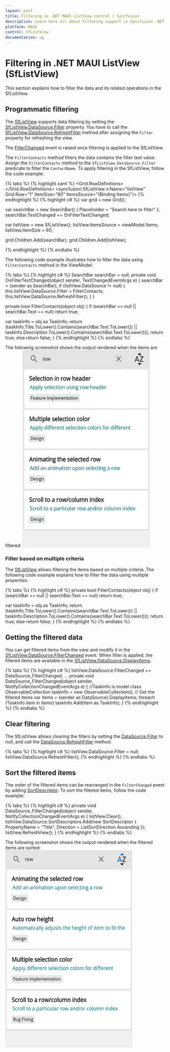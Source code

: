 ```yaml
---
layout: post
title: Filtering in .NET MAUI ListView control | Syncfusion
description: Learn here all about Filtering support in Syncfusion .NET MAUI ListView (SfListView) control and more.
platform: MAUI
control: SfListView
documentation: ug
---
```


# Filtering in .NET MAUI ListView (SfListView)

This section explains how to filter the data and its related operations in the SfListView.

## Programmatic filtering

The [SfListView](https://help.syncfusion.com/cr/maui/Syncfusion.Maui.ListView.SfListView.html) supports data filtering by setting the [SfListView.DataSource.Filter](https://help.syncfusion.com/cr/maui/Syncfusion.DataSource.DataSource.html#Syncfusion_DataSource_DataSource_Filter) property. You have to call the [SfListView.DataSource.RefreshFilter](https://help.syncfusion.com/cr/maui/Syncfusion.DataSource.DataSource.html#Syncfusion_DataSource_DataSource_RefreshFilter) method after assigning the `Filter` property for refreshing the view.

The [FilterChanged](https://help.syncfusion.com/cr/maui/Syncfusion.DataSource.DataSource.html#Syncfusion_DataSource_DataSource_FilterChanged) event is raised once filtering is applied to the SfListView.

The `FilterContacts` method filters the data contains the filter text value. Assign the `FilterContacts` method to the `SfListView.DataSource.Filter` predicate to filter the `ContactName`. To apply filtering in the SfListView, follow the code example:

{% tabs %}
{% highlight xaml %}
<ContentPage xmlns:syncfusion="clr-namespace:Syncfusion.Maui.ListView;assembly=Syncfusion.Maui.ListView">
 <Grid>
	 <Grid.RowDefinitions>
                <RowDefinition Height="Auto"/>
                <RowDefinition Height="Auto"/>
   </Grid.RowDefinitions>
      <SearchBar x:Name="filterText" HeightRequest="40"
           Placeholder="Search here to filter"
           TextChanged="OnFilterTextChanged" Grid.Row="0"/>
      <syncfusion:SfListView x:Name="listView" Grid.Row="1" ItemSize="60" ItemsSource="{Binding Items}"/>
  </Grid>
</ContentPage>
{% endhighlight %}
{% highlight c# %}
var grid = new Grid();

var searchBar = new SearchBar() { Placeholder = "Search here to filter" };
searchBar.TextChanged += OnFilterTextChanged;

var listView = new SfListView();
listView.ItemsSource = viewModel.Items;
listView.ItemSize = 60;

grid.Children.Add(searchBar);
grid.Children.Add(listView);

{% endhighlight %}
{% endtabs %}
 
The following code example illustrates how to filter the data using `FilterContacts` method in the ViewModel:

{% tabs %}
{% highlight c# %}
SearchBar searchBar = null;
private void OnFilterTextChanged(object sender, TextChangedEventArgs e)
{
  searchBar = (sender as SearchBar);
  if (listView.DataSource != null)
  {
    this.listView.DataSource.Filter = FilterContacts;
    this.listView.DataSource.RefreshFilter();
  }
}
 
private bool FilterContacts(object obj)
{
  if (searchBar == null || searchBar.Text == null)
     return true;

  var taskInfo = obj as TaskInfo;
            return (taskInfo.Title.ToLower().Contains(searchBar.Text.ToLower())
                || taskInfo.Description.ToLower().Contains(searchBar.Text.ToLower()));
      return true;
  else
      return false;
}
{% endhighlight %}
{% endtabs %}

The following screenshot shows the output rendered when the items are filtered:
![MAUI ListView Filtering](Images/filtering/maui-listview-filtering-items.png)



### Filter based on multiple criteria

The [SfListView](https://help.syncfusion.com/cr/maui/Syncfusion.Maui.ListView.SfListView.html) allows filtering the items based on multiple criteria. The following code example explains how to  filter the data using multiple properties:

{% tabs %}
{% highlight c# %}
private bool FilterContacts(object obj)
{
  if (searchBar == null || searchBar.Text == null)
     return true;

  var taskInfo = obj as TaskInfo;
      return (taskInfo.Title.ToLower().Contains(searchBar.Text.ToLower())
                || taskInfo.Description.ToLower().Contains(searchBar.Text.ToLower()));
      return true;
  else
      return false;
}
{% endhighlight %}
{% endtabs %}

## Getting the filtered data

You can get filtered items from the view and modify it in the [SfListView.DataSource.FilterChanged](https://help.syncfusion.com/cr/maui/Syncfusion.DataSource.DataSource.html#Syncfusion_DataSource_DataSource_FilterChanged) event. When filter is applied, the filtered items are available in the [SfListView.DataSource.DisplayItems](https://help.syncfusion.com/cr/maui/Syncfusion.DataSource.DataSource.html#Syncfusion_DataSource_DataSource_DisplayItems).

{% tabs %}
{% highlight c# %}
listView.DataSource.FilterChanged += DataSource_FilterChanged;
...
private void DataSource_FilterChanged(object sender, NotifyCollectionChangedEventArgs e)
{
   //TaskInfo is model class 
 ObservableCollection<TaskInfo> taskInfo = new ObservableCollection<TaskInfo>();
  // Get the filtered items
  var items = (sender as DataSource).DisplayItems;
  foreach (TaskInfo item in items)
     taskInfo.Add(item as TaskInfo);
}
{% endhighlight %}
{% endtabs %}

## Clear filtering

The SfListView allows clearing the filters by setting the [DataSource.Filter](https://help.syncfusion.com/cr/maui/Syncfusion.DataSource.DataSource.html#Syncfusion_DataSource_DataSource_Filter) to null, and call the [DataSource.RefreshFilter](https://help.syncfusion.com/cr/maui/Syncfusion.DataSource.DataSource.html#Syncfusion_DataSource_DataSource_RefreshFilter) method.

{% tabs %}
{% highlight c# %}
listView.DataSource.Filter = null;
listView.DataSource.RefreshFilter();
{% endhighlight %}
{% endtabs %}

## Sort the filtered items

The order of the filtered items can be rearranged in the `FilterChanged` event by adding [SortDescriptor](https://help.syncfusion.com/cr/maui/Syncfusion.DataSource.SortDescriptor.html). To sort the filtered items, follow the code example:

{% tabs %}
{% highlight c# %}
private void DataSource_FilterChanged(object sender, NotifyCollectionChangedEventArgs e)
{
  listView.Clear();
  listView.DataSource.SortDescriptors.Add(new SortDescriptor { PropertyName = "Title", 
                                                               Direction = ListSortDirection.Ascending });
  listView.RefreshView();
}
{% endhighlight %}
{% endtabs %}

The following screenshot shows the output rendered when the filtered items are sorted:
![MAUI ListView Sorting Filtered Items](Images/filtering/maui-listview-sorting-filtered-items.png)

